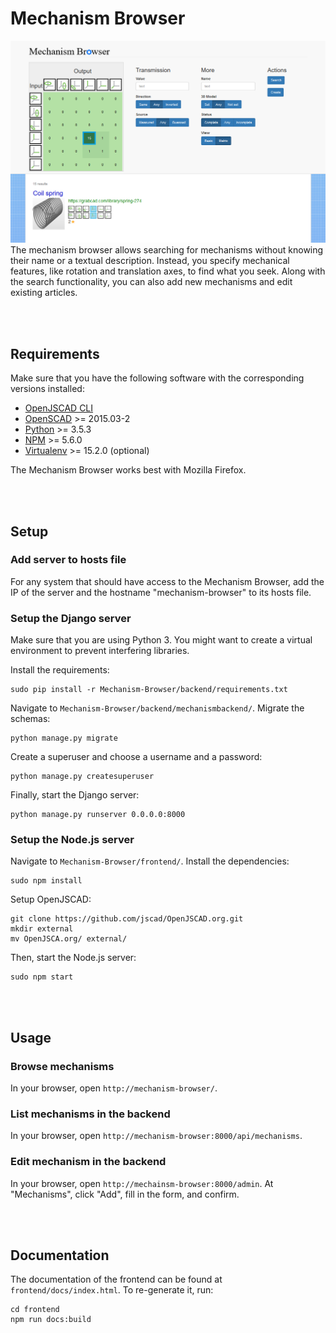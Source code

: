 # Mechanism Browser
![](screenshots/matrix_input.png)
The mechanism browser allows searching for mechanisms without knowing their name or a textual description. Instead, you specify mechanical features, like rotation and translation axes, to find what you seek.
Along with the search functionality, you can also add new mechanisms and edit existing articles.


<br></br>
## Requirements
Make sure that you have the following software with the corresponding versions installed:
- [OpenJSCAD CLI](https://github.com/jscad/OpenJSCAD.org/tree/master/packages/cli)
- [OpenSCAD](http://www.openscad.org/) >= 2015.03-2
- [Python](https://www.python.org/downloads/) >= 3.5.3
- [NPM](https://www.npmjs.com/get-npm) >= 5.6.0
- [Virtualenv](https://virtualenv.pypa.io/en/stable/installation/) >= 15.2.0 (optional)

The Mechanism Browser works best with Mozilla Firefox.


<br></br>
## Setup
### Add server to hosts file
For any system that should have access to the Mechanism Browser, add the IP of the server and the hostname "mechanism-browser" to its hosts file.

### Setup the Django server
Make sure that you are using Python 3.
You might want to create a virtual environment to prevent interfering libraries.

Install the requirements:
```
sudo pip install -r Mechanism-Browser/backend/requirements.txt
```

Navigate to `Mechanism-Browser/backend/mechanismbackend/`.
Migrate the schemas:
```
python manage.py migrate
```

Create a superuser and choose a username and a password:
```
python manage.py createsuperuser
```

Finally, start the Django server:
```
python manage.py runserver 0.0.0.0:8000
```

### Setup the Node.js server
Navigate to `Mechanism-Browser/frontend/`.
Install the dependencies:
```
sudo npm install
```

Setup OpenJSCAD:
```
git clone https://github.com/jscad/OpenJSCAD.org.git
mkdir external
mv OpenJSCA.org/ external/
```

Then, start the Node.js server:
```
sudo npm start
```


<br></br>
## Usage
### Browse mechanisms
In your browser, open `http://mechanism-browser/`.

### List mechanisms in the backend
In your browser, open `http://mechanism-browser:8000/api/mechanisms`.

### Edit mechanism in the backend
In your browser, open `http://mechainsm-browser:8000/admin`.
At "Mechanisms", click "Add", fill in the form, and confirm.


<br></br>
## Documentation
The documentation of the frontend can be found at `frontend/docs/index.html`. To re-generate it, run:
```
cd frontend
npm run docs:build
```
